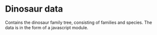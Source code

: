 # Dinosaur data

Contains the dinosaur family tree, consisting of families and species. The data is in the form of a javascript module.

